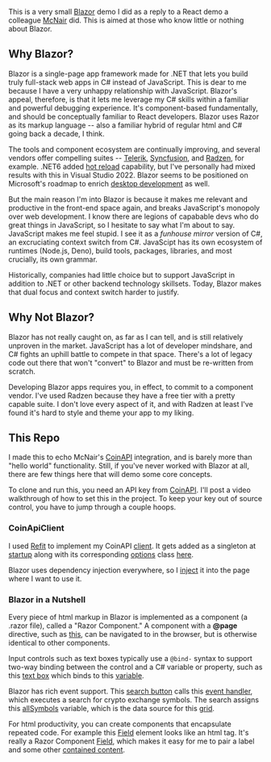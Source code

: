 This is a very small [Blazor](https://dotnet.microsoft.com/en-us/apps/aspnet/web-apps/blazor) demo I did as a reply to a React demo a colleague [McNair](https://github.com/tmcnairbledsoe) did. This is aimed at those who know little or nothing about Blazor.

## Why Blazor?
Blazor is a single-page app framework made for .NET that lets you build truly full-stack web apps in C# instead of JavaScript. This is dear to me because I have a very unhappy relationship with JavaScript. Blazor's appeal, therefore, is that it lets me leverage my C# skills within a familiar and powerful debugging experience. It's component-based fundamentally, and should be conceptually familiar to React developers. Blazor uses Razor as its markup language -- also a familiar hybrid of regular html and C# going back a decade, I think.

The tools and component ecosystem are continually improving, and several vendors offer compelling suites -- [Telerik](https://www.telerik.com/blazor-ui), [Syncfusion](https://www.syncfusion.com/blazor-components), and [Radzen](https://blazor.radzen.com/), for example. .NET6 added [hot reload](https://devblogs.microsoft.com/dotnet/introducing-net-hot-reload/#best-in-visual-studio-2022-net-6) capability, but I've personally had mixed results with this in Visual Studio 2022. Blazor seems to be positioned on Microsoft's roadmap to enrich [desktop development](https://devblogs.microsoft.com/dotnet/announcing-net-6-preview-1/#blazor-desktop-apps) as well.

But the main reason I'm into Blazor is because it makes me relevant and productive in the front-end space again, and breaks JavaScript's monopoly over web development. I know there are legions of capabable devs who do great things in JavaScript, so I hesitate to say what I'm about to say. JavaScript makes me feel stupid. I see it as a _funhouse mirror_ version of C#, an excruciating context switch from C#. JavaScipt has its own ecosystem of runtimes (Node.js, Deno), build tools, packages, libraries, and most crucially, its own grammar.

Historically, companies had little choice but to support JavaScript in addition to .NET or other backend technology skillsets. Today, Blazor makes that dual focus and context switch harder to justify.

## Why Not Blazor?
Blazor has not really caught on, as far as I can tell, and is still relatively unproven in the market. JavaScript has a lot of developer mindshare, and C# fights an uphill battle to compete in that space. There's a lot of legacy code out there that won't "convert" to Blazor and must be re-written from scratch.

Developing Blazor apps requires you, in effect, to commit to a component vendor. I've used Radzen because they have a free tier with a pretty capable suite. I don't love every aspect of it, and with Radzen at least I've found it's hard to style and theme your app to my liking. 

## This Repo
I made this to echo McNair's [CoinAPI](https://www.coinapi.io/) integration, and is barely more than "hello world" functionality. Still, if you've never worked with Blazor at all, there are few things here that will demo some core concepts.

To clone and run this, you need an API key from [CoinAPI](https://www.coinapi.io/). I'll post a video walkthrough of how to set this in the project. To keep your key out of source control, you have to jump through a couple hoops.

### CoinApiClient
I used [Refit](https://github.com/reactiveui/refit) to implement my CoinAPI [client](https://github.com/adamfoneil/CryptoDemo.Blazor/blob/master/CryptoDemo.Services/CoinApiClient.cs). It gets added as a singleton at [startup](https://github.com/adamfoneil/CryptoDemo.Blazor/blob/master/CryptoDemo.Blazor/Program.cs#L11) along with its corresponding [options](https://github.com/adamfoneil/CryptoDemo.Blazor/blob/master/CryptoDemo.Blazor/Program.cs#L10) class [here](https://github.com/adamfoneil/CryptoDemo.Blazor/blob/master/CryptoDemo.Services/Models/CoinApiOptions.cs).

Blazor uses dependency injection everywhere, so I [inject](https://github.com/adamfoneil/CryptoDemo.Blazor/blob/master/CryptoDemo.Blazor/Pages/Symbols.razor#L2) it into the page where I want to use it.

### Blazor in a Nutshell
Every piece of html markup in Blazor is implemented as a component (a .razor file), called a "Razor Component." A component with a **@page** directive, such as [this](https://github.com/adamfoneil/CryptoDemo.Blazor/blob/master/CryptoDemo.Blazor/Pages/Symbols.razor#L1), can be navigated to in the browser, but is otherwise identical to other components.

Input controls such as text boxes typically use a `@bind-` syntax to support two-way binding between the control and a C# variable or property, such as this [text box](https://github.com/adamfoneil/CryptoDemo.Blazor/blob/master/CryptoDemo.Blazor/Pages/Symbols.razor#L7) which binds to this [variable](https://github.com/adamfoneil/CryptoDemo.Blazor/blob/master/CryptoDemo.Blazor/Pages/Symbols.razor#L26).

Blazor has rich event support. This [search button](https://github.com/adamfoneil/CryptoDemo.Blazor/blob/master/CryptoDemo.Blazor/Pages/Symbols.razor#L10) calls this [event handler](https://github.com/adamfoneil/CryptoDemo.Blazor/blob/master/CryptoDemo.Blazor/Pages/Symbols.razor#L29-L33), which executes a search for crypto exchange symbols. The search assigns this [allSymbols](https://github.com/adamfoneil/CryptoDemo.Blazor/blob/master/CryptoDemo.Blazor/Pages/Symbols.razor#L32) variable, which is the data source for this [grid](https://github.com/adamfoneil/CryptoDemo.Blazor/blob/master/CryptoDemo.Blazor/Pages/Symbols.razor#L13).

For html productivity, you can create components that encapsulate repeated code. For example this [Field](https://github.com/adamfoneil/CryptoDemo.Blazor/blob/master/CryptoDemo.Blazor/Pages/Symbols.razor#L6) element looks like an html tag. It's really a Razor Component [Field](https://github.com/adamfoneil/CryptoDemo.Blazor/blob/master/CryptoDemo.Blazor/Components/Field.razor), which makes it easy for me to pair a label and some other [contained content](https://github.com/adamfoneil/CryptoDemo.Blazor/blob/master/CryptoDemo.Blazor/Components/Field.razor#L8).
